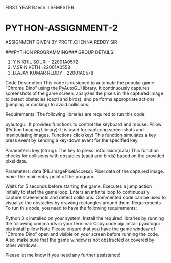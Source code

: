 FIRST YEAR B.tech II SEMESTER

# PYTHON-ASSIGNMENT-2
ASSIGNMENT GIVEN BY PROFF.CHENNA REDDY SIR

###PYTHON PROGRAMMING###
GROUP DETAILS:
1. Y NIKHIL SOURI - 22001A0572
2. V.SRINIKETH -22001A0558
3. B.AJAY KUMAR REDDY - 22001A0578
 
Code Description
This code is designed to automate the popular game "Chrome Dino" using the PyAutoGUI library. It continuously captures screenshots of the game screen, analyzes the pixels in the captured image to detect obstacles (cacti and birds), and performs appropriate actions (jumping or ducking) to avoid collisions.

Requirements:
The following libraries are required to run this code:

pyautogui: It provides functions to control the keyboard and mouse.
Pillow (Python Imaging Library): It is used for capturing screenshots and manipulating images.
Functions
click(key)
This function simulates a key press event by sending a key-down event for the specified key.

Parameters:
key (string): The key to press.
isCollision(data)
This function checks for collisions with obstacles (cacti and birds) based on the provided pixel data.

Parameters:
data (PIL.ImagePixelAccess): Pixel data of the captured image.
_main_
The main entry point of the program.

Waits for 5 seconds before starting the game.
Executes a jump action initially to start the game loop.
Enters an infinite loop to continuously capture screenshots and detect collisions.
Commented code can be used to visualize the obstacles by drawing rectangles around them.
Requirements
To run this code, you need to have the following requirements:

Python 3.x installed on your system.
Install the required libraries by running the following commands in your terminal:
Copy code
pip install pyautogui
pip install pillow
Note
Please ensure that you have the game window of "Chrome Dino" open and visible on your screen before running the code. Also, make sure that the game window is not obstructed or covered by other windows.

Please let me know if you need any further assistance!

